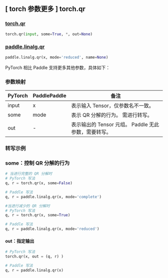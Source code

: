 ## [ torch 参数更多 ] torch.qr

### [torch.qr](https://pytorch.org/docs/stable/generated/torch.qr.html#torch.qr)

```python
torch.qr(input, some=True, *, out=None)
```

### [paddle.linalg.qr](https://www.paddlepaddle.org.cn/documentation/docs/zh/develop/api/paddle/linalg/qr_cn.html#qr)

```python
paddle.linalg.qr(x, mode='reduced', name=None)
```

PyTorch 相比 Paddle 支持更多其他参数，具体如下：

### 参数映射
| PyTorch       | PaddlePaddle | 备注                                                   |
| ------------- | ------------ | ------------------------------------------------------ |
| input          | x            | 表示输入 Tensor，仅参数名不一致。                           |
| some          | mode            | 表示 QR 分解的行为。 需进行转写。                        |
| out          | -            | 表示输出的 Tensor 元组。 Paddle 无此参数，需要转写。                           |

### 转写示例
### some：控制 QR 分解的行为
```python
# 当进行完整的 QR 分解时
# PyTorch 写法
q, r = torch.qr(x, some=False)

# Paddle 写法
q, r = paddle.linalg.qr(x, mode='complete')

#当进行减少的 QR 分解时
# PyTorch 写法
q, r = torch.qr(x, some=True)

# Paddle 写法
q, r = paddle.linalg.qr(x, mode='reduced')
```

#### out：指定输出
```python
# PyTorch 写法
torch.qr(x, out = (q, r) )

# Paddle 写法
q, r = paddle.linalg.qr(x)
```
